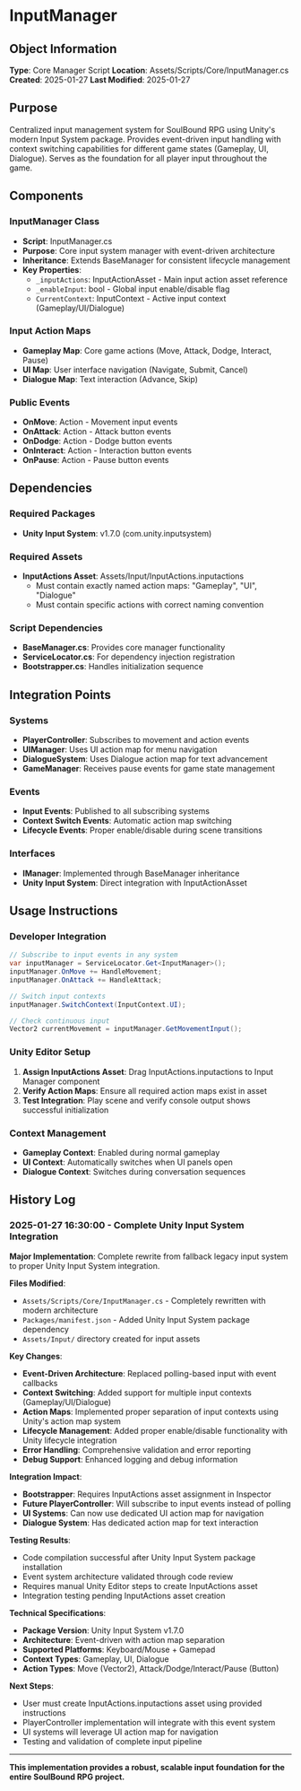 # InputManager

## Object Information
**Type**: Core Manager Script
**Location**: Assets/Scripts/Core/InputManager.cs
**Created**: 2025-01-27
**Last Modified**: 2025-01-27

## Purpose
Centralized input management system for SoulBound RPG using Unity's modern Input System package. Provides event-driven input handling with context switching capabilities for different game states (Gameplay, UI, Dialogue). Serves as the foundation for all player input throughout the game.

## Components

### InputManager Class
- **Script**: InputManager.cs
- **Purpose**: Core input system manager with event-driven architecture
- **Inheritance**: Extends BaseManager for consistent lifecycle management
- **Key Properties**:
  - `_inputActions`: InputActionAsset - Main input action asset reference
  - `_enableInput`: bool - Global input enable/disable flag
  - `CurrentContext`: InputContext - Active input context (Gameplay/UI/Dialogue)

### Input Action Maps
- **Gameplay Map**: Core game actions (Move, Attack, Dodge, Interact, Pause)
- **UI Map**: User interface navigation (Navigate, Submit, Cancel)
- **Dialogue Map**: Text interaction (Advance, Skip)

### Public Events
- **OnMove**: Action<Vector2> - Movement input events
- **OnAttack**: Action - Attack button events  
- **OnDodge**: Action - Dodge button events
- **OnInteract**: Action - Interaction button events
- **OnPause**: Action - Pause button events

## Dependencies

### Required Packages
- **Unity Input System**: v1.7.0 (com.unity.inputsystem)

### Required Assets
- **InputActions Asset**: Assets/Input/InputActions.inputactions
  - Must contain exactly named action maps: "Gameplay", "UI", "Dialogue"
  - Must contain specific actions with correct naming convention

### Script Dependencies
- **BaseManager.cs**: Provides core manager functionality
- **ServiceLocator.cs**: For dependency injection registration
- **Bootstrapper.cs**: Handles initialization sequence

## Integration Points

### Systems
- **PlayerController**: Subscribes to movement and action events
- **UIManager**: Uses UI action map for menu navigation
- **DialogueSystem**: Uses Dialogue action map for text advancement
- **GameManager**: Receives pause events for game state management

### Events
- **Input Events**: Published to all subscribing systems
- **Context Switch Events**: Automatic action map switching
- **Lifecycle Events**: Proper enable/disable during scene transitions

### Interfaces
- **IManager**: Implemented through BaseManager inheritance
- **Unity Input System**: Direct integration with InputActionAsset

## Usage Instructions

### Developer Integration
```csharp
// Subscribe to input events in any system
var inputManager = ServiceLocator.Get<InputManager>();
inputManager.OnMove += HandleMovement;
inputManager.OnAttack += HandleAttack;

// Switch input contexts
inputManager.SwitchContext(InputContext.UI);

// Check continuous input
Vector2 currentMovement = inputManager.GetMovementInput();
```

### Unity Editor Setup
1. **Assign InputActions Asset**: Drag InputActions.inputactions to Input Manager component
2. **Verify Action Maps**: Ensure all required action maps exist in asset
3. **Test Integration**: Play scene and verify console output shows successful initialization

### Context Management
- **Gameplay Context**: Enabled during normal gameplay
- **UI Context**: Automatically switches when UI panels open
- **Dialogue Context**: Switches during conversation sequences

## History Log

### 2025-01-27 16:30:00 - Complete Unity Input System Integration

**Major Implementation**: Complete rewrite from fallback legacy input system to proper Unity Input System integration.

**Files Modified**:
- `Assets/Scripts/Core/InputManager.cs` - Completely rewritten with modern architecture
- `Packages/manifest.json` - Added Unity Input System package dependency
- `Assets/Input/` directory created for input assets

**Key Changes**:
- **Event-Driven Architecture**: Replaced polling-based input with event callbacks
- **Context Switching**: Added support for multiple input contexts (Gameplay/UI/Dialogue)
- **Action Maps**: Implemented proper separation of input contexts using Unity's action map system
- **Lifecycle Management**: Added proper enable/disable functionality with Unity lifecycle integration
- **Error Handling**: Comprehensive validation and error reporting
- **Debug Support**: Enhanced logging and debug information

**Integration Impact**:
- **Bootstrapper**: Requires InputActions asset assignment in Inspector
- **Future PlayerController**: Will subscribe to input events instead of polling
- **UI Systems**: Can now use dedicated UI action map for navigation
- **Dialogue System**: Has dedicated action map for text interaction

**Testing Results**:
- Code compilation successful after Unity Input System package installation
- Event system architecture validated through code review
- Requires manual Unity Editor steps to create InputActions asset
- Integration testing pending InputActions asset creation

**Technical Specifications**:
- **Package Version**: Unity Input System v1.7.0
- **Architecture**: Event-driven with action map separation
- **Supported Platforms**: Keyboard/Mouse + Gamepad
- **Context Types**: Gameplay, UI, Dialogue
- **Action Types**: Move (Vector2), Attack/Dodge/Interact/Pause (Button)

**Next Steps**:
- User must create InputActions.inputactions asset using provided instructions
- PlayerController implementation will integrate with this event system
- UI systems will leverage UI action map for navigation
- Testing and validation of complete input pipeline

---
**This implementation provides a robust, scalable input foundation for the entire SoulBound RPG project.** 